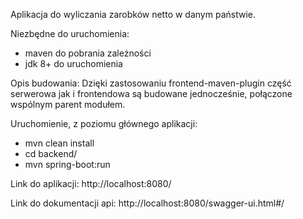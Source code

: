 Aplikacja do wyliczania zarobków netto w danym państwie.

Niezbędne do uruchomienia:
- maven do pobrania zależności
- jdk 8+ do uruchomienia


Opis budowania:
Dzięki zastosowaniu frontend-maven-plugin
część serwerowa jak i frontendowa są budowane jednocześnie,
połączone wspólnym parent modułem.

Uruchomienie,
z poziomu głównego aplikacji:
- mvn clean install
- cd backend/
- mvn spring-boot:run

Link do aplikacji:
http://localhost:8080/

Link do dokumentacji api:
http://localhost:8080/swagger-ui.html#/




